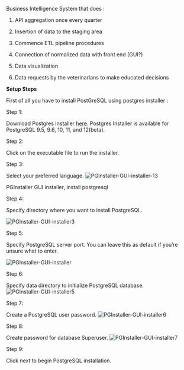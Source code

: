 Business Intelligence System that does :

1) API aggregation once every quarter

2) Insertion of data to the staging area

3) Commence ETL pipeline procedures

4) Connection of normalized data with front end (GUI?)

5) Data visualization 

6) Data requests by the veterinarians to make educated decisions

**Setup Steps**

First of all you have to install PostGreSQL using postgres installer : 

Step 1:

Download Postgres Installer [here](https://www.postgresql.org/download/). Postgres Installer is available for PostgreSQL 9.5, 9.6, 10, 11, and 12(beta).

Step 2:

Click on the executable file to run the installer.

Step 3:

Select your preferred language.
![PGInstaller-GUI-installer-13](https://user-images.githubusercontent.com/24418024/150790398-3b5b267f-ce0b-420d-a165-742d75d2a8d0.jpg)


PGInstaller GUI installer, install postgresql

Step 4:

Specify directory where you want to install PostgreSQL.

![PGInstaller-GUI-installer3](https://user-images.githubusercontent.com/24418024/150790429-060a5885-3881-49ee-a6bb-95ec33701c47.jpg)


Step 5:

Specify PostgreSQL server port. You can leave this as default if you’re unsure what to enter.

![PGInstaller-GUI-installer](https://user-images.githubusercontent.com/24418024/150790451-16398af2-6750-4fbc-a55c-bdb39ab7a52b.jpg)


Step 6:

Specify data directory to initialize PostgreSQL database.
![PGInstaller-GUI-installer5](https://user-images.githubusercontent.com/24418024/150790757-c437ef1b-1e98-4255-a7d3-8143bf88f9e0.jpg)


Step 7:

Create a PostgreSQL user password.
![PGInstaller-GUI-installer6](https://user-images.githubusercontent.com/24418024/150790812-4df0e3a0-d60d-4592-adab-a869b97622f7.jpg)



Step 8:

Create password for database Superuser.
![PGInstaller-GUI-installer7](https://user-images.githubusercontent.com/24418024/150790802-9d3507c9-3db7-487f-a98d-a05a3b9f0844.jpg)



Step 9:

Click next to begin PostgreSQL installation.

